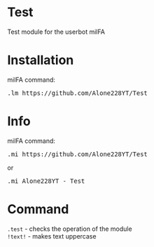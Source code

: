 # Test
Test module for the userbot milFA

# Installation
milFA command:
<pre>
.lm https://github.com/Alone228YT/Test
</pre>

# Info
milFA command:
<pre>
.mi https://github.com/Alone228YT/Test
</pre>
or
<pre>
.mi Alone228YT - Test
</pre>

# Command
`.test` - checks the operation of the module<br>
`!text!` - makes text uppercase
